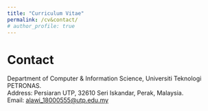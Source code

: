 ```yaml
---
title: "Curriculum Vitae"
permalink: /cv&contact/
# author_profile: true
---
```




# Contact
Department of Computer & Information Science, Universiti Teknologi PETRONAS.<br>
Address: Persiaran UTP, 32610 Seri Iskandar, Perak, Malaysia. <br>
Email: alawi_18000555@utp.edu.my